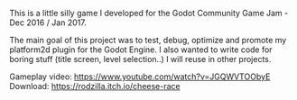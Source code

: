 This is a little silly game I developed for the Godot Community Game Jam - Dec 2016 / Jan 2017.

The main goal of this project was to test, debug, optimize and promote my platform2d plugin for the Godot Engine.
I also wanted to write code for boring stuff (title screen, level selection..) I will reuse in other projects.

Gameplay video: https://www.youtube.com/watch?v=JGQWVTOObyE
Download: https://rodzilla.itch.io/cheese-race
